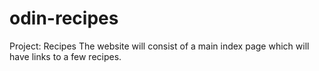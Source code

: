 # odin-recipes
Project: Recipes
The website will consist of a main index page which will have links to a few recipes.